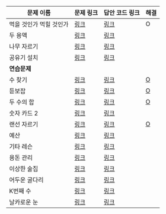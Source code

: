 |문제 이름|문제 링크|답안 코드 링크|해결|
|---|---|---|---|
|먹을 것인가 먹힐 것인가|[링크](http://boj.kr/7795)|[링크](https://github.com/rhs0266/FastCampus/tree/main/%EA%B0%95%EC%9D%98%20%EC%9E%90%EB%A3%8C/02-%EC%95%8C%EA%B3%A0%EB%A6%AC%EC%A6%98/05~06-이분%20탐색/문제별%20코드/7795-먹을%20것인가%20먹힐%20것인가)|O|
|두 용액|[링크](http://boj.kr/2470)|[링크](https://github.com/rhs0266/FastCampus/tree/main/%EA%B0%95%EC%9D%98%20%EC%9E%90%EB%A3%8C/02-%EC%95%8C%EA%B3%A0%EB%A6%AC%EC%A6%98/05~06-이분%20탐색/문제별%20코드/2470-두%20용액)||
|나무 자르기|[링크](http://boj.kr/2805)|[링크](https://github.com/rhs0266/FastCampus/tree/main/%EA%B0%95%EC%9D%98%20%EC%9E%90%EB%A3%8C/02-%EC%95%8C%EA%B3%A0%EB%A6%AC%EC%A6%98/05~06-이분%20탐색/문제별%20코드/2805-나무%20자르기)||
|공유기 설치|[링크](http://boj.kr/2110)|[링크](https://github.com/rhs0266/FastCampus/tree/main/%EA%B0%95%EC%9D%98%20%EC%9E%90%EB%A3%8C/02-%EC%95%8C%EA%B3%A0%EB%A6%AC%EC%A6%98/05~06-이분%20탐색/문제별%20코드/2110-공유기%20설치)||
|**연습문제**||||
|수 찾기|[링크](http://boj.kr/1920)|[링크](https://github.com/rhs0266/FastCampus/tree/main/%EA%B0%95%EC%9D%98%20%EC%9E%90%EB%A3%8C/02-%EC%95%8C%EA%B3%A0%EB%A6%AC%EC%A6%98/05~06-이분%20탐색/문제별%20코드/1920-수%20찾기)|[O](https://github.com/DongwookKim0823/Algorithm/blob/master/Baekjoon%20Online%20Judge/1920.py)|
|듣보잡|[링크](http://boj.kr/1764)|[링크](https://github.com/rhs0266/FastCampus/tree/main/%EA%B0%95%EC%9D%98%20%EC%9E%90%EB%A3%8C/02-%EC%95%8C%EA%B3%A0%EB%A6%AC%EC%A6%98/05~06-이분%20탐색/문제별%20코드/1764-듣보잡)|[O](https://github.com/DongwookKim0823/Algorithm/blob/master/Baekjoon%20Online%20Judge/1764.py)|
|두 수의 합|[링크](http://boj.kr/3273)|[링크](https://github.com/rhs0266/FastCampus/tree/main/%EA%B0%95%EC%9D%98%20%EC%9E%90%EB%A3%8C/02-%EC%95%8C%EA%B3%A0%EB%A6%AC%EC%A6%98/05~06-이분%20탐색/문제별%20코드/3273-두%20수의%20합)|[O](https://github.com/DongwookKim0823/Algorithm/blob/master/Baekjoon%20Online%20Judge/3273.py)|
|숫자 카드 2|[링크](http://boj.kr/10816)|[링크](https://github.com/rhs0266/FastCampus/tree/main/%EA%B0%95%EC%9D%98%20%EC%9E%90%EB%A3%8C/02-%EC%95%8C%EA%B3%A0%EB%A6%AC%EC%A6%98/05~06-이분%20탐색/문제별%20코드/10816-숫자%20카드%202)||
|랜선 자르기|[링크](http://boj.kr/1654)|[링크](https://github.com/rhs0266/FastCampus/tree/main/%EA%B0%95%EC%9D%98%20%EC%9E%90%EB%A3%8C/02-%EC%95%8C%EA%B3%A0%EB%A6%AC%EC%A6%98/05~06-이분%20탐색/문제별%20코드/1654-랜선%20자르기)|[O](https://github.com/DongwookKim0823/Algorithm/blob/master/Baekjoon%20Online%20Judge/1654.py)|
|예산|[링크](http://boj.kr/2512)|[링크](https://github.com/rhs0266/FastCampus/tree/main/%EA%B0%95%EC%9D%98%20%EC%9E%90%EB%A3%8C/02-%EC%95%8C%EA%B3%A0%EB%A6%AC%EC%A6%98/05~06-이분%20탐색/문제별%20코드/2512-예산)||
|기타 레슨|[링크](http://boj.kr/2343)|[링크](https://github.com/rhs0266/FastCampus/tree/main/%EA%B0%95%EC%9D%98%20%EC%9E%90%EB%A3%8C/02-%EC%95%8C%EA%B3%A0%EB%A6%AC%EC%A6%98/05~06-이분%20탐색/문제별%20코드/2343-기타%20레슨)||
|용돈 관리|[링크](http://boj.kr/6236)|[링크](https://github.com/rhs0266/FastCampus/tree/main/%EA%B0%95%EC%9D%98%20%EC%9E%90%EB%A3%8C/02-%EC%95%8C%EA%B3%A0%EB%A6%AC%EC%A6%98/05~06-이분%20탐색/문제별%20코드/6236-용돈%20관리)||
|이상한 술집|[링크](http://boj.kr/13702)|[링크](https://github.com/rhs0266/FastCampus/tree/main/%EA%B0%95%EC%9D%98%20%EC%9E%90%EB%A3%8C/02-%EC%95%8C%EA%B3%A0%EB%A6%AC%EC%A6%98/05~06-이분%20탐색/문제별%20코드/13702-이상한%20술집)||
|어두운 굴다리|[링크](http://boj.kr/17266)|[링크](https://github.com/rhs0266/FastCampus/tree/main/%EA%B0%95%EC%9D%98%20%EC%9E%90%EB%A3%8C/02-%EC%95%8C%EA%B3%A0%EB%A6%AC%EC%A6%98/05~06-이분%20탐색/문제별%20코드/17266-어두운%20굴다리)||
|K번째 수|[링크](http://boj.kr/1300)|[링크](https://github.com/rhs0266/FastCampus/tree/main/%EA%B0%95%EC%9D%98%20%EC%9E%90%EB%A3%8C/02-%EC%95%8C%EA%B3%A0%EB%A6%AC%EC%A6%98/05~06-이분%20탐색/문제별%20코드/1300-K%20번째%20수)||
|날카로운 눈|[링크](http://boj.kr/1637)|[링크](https://github.com/rhs0266/FastCampus/tree/main/%EA%B0%95%EC%9D%98%20%EC%9E%90%EB%A3%8C/02-%EC%95%8C%EA%B3%A0%EB%A6%AC%EC%A6%98/05~06-이분%20탐색/문제별%20코드/1637-날카로운%20눈)||
